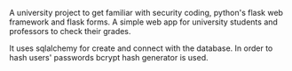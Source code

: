 A university project to get familiar with security coding, python's flask web framework and flask forms.
A simple web app for university students and professors to check their grades.

It uses sqlalchemy for create and connect with the database. In order to hash users' passwords 
bcrypt hash generator is used.

